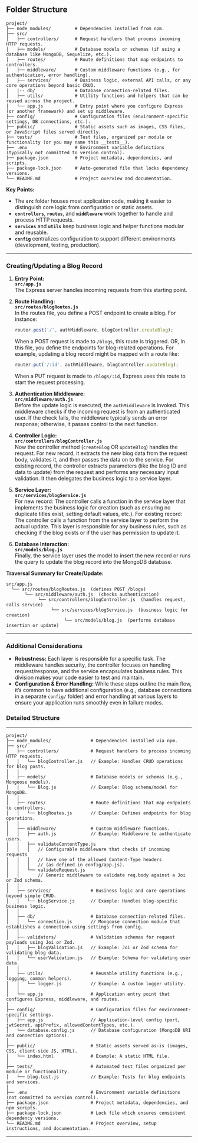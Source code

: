 
## Folder Structure
```
project/
├── node_modules/         # Dependencies installed from npm.
├── src/                  
│   ├── controllers/      # Request handlers that process incoming HTTP requests.
│   ├── models/           # Database models or schemas (if using a database like MongoDB, Sequelize, etc.).
│   ├── routes/           # Route definitions that map endpoints to controllers.
│   ├── middleware/       # Custom middleware functions (e.g., for authentication, error handling).
│   ├── services/         # Business logic, external API calls, or any core operations beyond basic CRUD.
|   |-- db/               # Database connection-related files.
│   ├── utils/            # Utility functions and helpers that can be reused across the project.
│   └── app.js            # Entry point where you configure Express (or another framework) and set up middleware.
├── config/               # Configuration files (environment-specific settings, DB connections, etc.).
├── public/               # Static assets such as images, CSS files, or JavaScript files served directly.
├── tests/                # Test files, organized per module or functionality (or you may name this __tests__).
├── .env                  # Environment variable definitions (typically not committed to version control).
├── package.json          # Project metadata, dependencies, and scripts.
├── package-lock.json     # Auto-generated file that locks dependency versions.
└── README.md             # Project overview and documentation.
```

**Key Points:**

- The **`src`** folder houses most application code, making it easier to distinguish core logic from configuration or static assets.
- **`controllers`**, **`routes`**, and **`middleware`** work together to handle and process HTTP requests.
- **`services`** and **`utils`** keep business logic and helper functions modular and reusable.
- **`config`** centralizes configuration to support different environments (development, testing, production).

---

### **Creating/Updating a Blog Record**

1. **Entry Point:**  
   **`src/app.js`**  
   The Express server handles incoming requests from this starting point.

2. **Route Handling:**  
   **`src/routes/blogRoutes.js`**  
   In the routes file, you define a POST endpoint to create a blog. For instance:  
   ```js
   router.post('/', authMiddleware, blogController.createBlog);
   ```  
   When a POST request is made to `/blogs`, this route is triggered.
   OR,
   In this file, you define the endpoints for blog-related operations. For example, updating a blog record might be mapped with a route like:  
   ```js
   router.put('/:id', authMiddleware, blogController.updateBlog);
   ```  
   When a PUT request is made to `/blogs/:id`, Express uses this route to start the request processing.

3. **Authentication Middleware:**  
   **`src/middleware/auth.js`**  
   Before the update logic is executed, the `authMiddleware` is invoked. This middleware checks if the incoming request is from an authenticated user. If the check fails, the middleware typically sends an error response; otherwise, it passes control to the next function.

4. **Controller Logic:**  
   **`src/controllers/blogController.js`**  
   Now the controller method (`createBlog` OR `updateBlog`) handles the request. For new record, it extracts the new blog data from the request body, validates it, and then passes the data on to the service.
   For existing record, the controller extracts parameters (like the blog ID and data to update) from the request and performs any necessary input validation. It then delegates the business logic to a service layer.

5. **Service Layer:**  
   **`src/services/blogService.js`**  
   For new record:
   The controller calls a function in the service layer that implements the business logic for creation (such as ensuring no duplicate titles exist, setting default values, etc.).
   For existing record:
   The controller calls a function from the service layer to perform the actual update. This layer is responsible for any business rules, such as checking if the blog exists or if the user has permission to update it.

6. **Database Interaction:**  
   **`src/models/blog.js`**  
   Finally, the service layer uses the model to insert the new record or runs the query to update the blog record into the MongoDB database.

**Traversal Summary for Create/Update:**  
```
src/app.js 
  └── src/routes/blogRoutes.js  (defines POST /blogs) 
       └── src/middleware/auth.js  (checks authentication) 
            └── src/controllers/blogController.js  (handles request, calls service) 
                 └── src/services/blogService.js  (business logic for creation) 
                      └── src/models/blog.js  (performs database insertion or update)
```

---

### **Additional Considerations**

- **Robustness:** Each layer is responsible for a specific task. The middleware handles security, the controller focuses on handling request/response, and the service encapsulates business rules. This division makes your code easier to test and maintain.
- **Configuration & Error Handling:** While these steps outline the main flow, it’s common to have additional configuration (e.g., database connections in a separate `config/` folder) and error handling at various layers to ensure your application runs smoothly even in failure modes.

### **Detailed Structure**
---

```plaintext
project/
├── node_modules/               # Dependencies installed via npm.
├── src/                        
│   ├── controllers/            # Request handlers to process incoming HTTP requests.
│   │   └── blogController.js   // Example: Handles CRUD operations for blog posts.
│   │
│   ├── models/                 # Database models or schemas (e.g., Mongoose models).
│   │   └── Blog.js             // Example: Blog schema/model for MongoDB.
│   │
│   ├── routes/                 # Route definitions that map endpoints to controllers.
│   │   └── blogRoutes.js       // Example: Defines endpoints for blog operations.
│   │
│   ├── middleware/             # Custom middleware functions.
│   │   ├── auth.js             // Example: Middleware to authenticate users.
│   │   ├── validateContentType.js  
│   │   │   // Configurable middleware that checks if incoming requests 
│   │   │   // have one of the allowed Content-Type headers 
│   │   │   // (as defined in config/app.js).
│   │   └── validateRequest.js  
│   │       // Generic middleware to validate req.body against a Joi or Zod schema.
│   │
│   ├── services/               # Business logic and core operations beyond simple CRUD.
│   │   └── blogService.js      // Example: Handles blog-specific business logic.
│   │
│   ├── db/                     # Database connection-related files.
│   │   └── connection.js       // Mongoose connection module that establishes a connection using settings from config.
│   │
│   ├── validators/             # Validation schemas for request payloads using Joi or Zod.
│   │   ├── blogValidation.js   // Example: Joi or Zod schema for validating blog data.
│   │   └── userValidation.js   // Example: Schema for validating user data.
│   │
│   ├── utils/                  # Reusable utility functions (e.g., logging, common helpers).
│   │   └── logger.js           // Example: A custom logger utility.
│   │
│   └── app.js                  # Application entry point that configures Express, middleware, and routes.
│
├── config/                     # Configuration files for environment-specific settings.
│   ├── app.js                  // Application-level config (port, jwtSecret, apiPrefix, allowedContentTypes, etc.).
│   └── database.config.js      // Database configuration (MongoDB URI and connection options).
│
├── public/                     # Static assets served as-is (images, CSS, client-side JS, HTML).
│   └── index.html              # Example: A static HTML file.
│
├── tests/                      # Automated test files organized per module or functionality.
│   └── blog.test.js            // Example: Tests for blog endpoints and services.
│
├── .env                        # Environment variable definitions (not committed to version control).
├── package.json                # Project metadata, dependencies, and npm scripts.
├── package-lock.json           # Lock file which ensures consistent dependency versions.
└── README.md                   # Project overview, setup instructions, and documentation.
```

---
